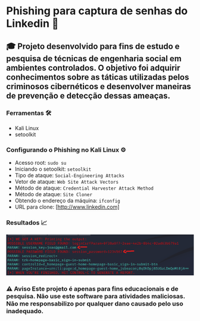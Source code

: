 # Phishing para captura de senhas do Linkedin 🎣

## 🎓 Projeto desenvolvido para fins de estudo e pesquisa de técnicas de engenharia social em ambientes controlados. O objetivo foi adquirir conhecimentos sobre as táticas utilizadas pelos criminosos cibernéticos e desenvolver maneiras de prevenção e detecção dessas ameaças. 

### Ferramentas 🛠️

- Kali Linux
- setoolkit

### Configurando o Phishing no Kali Linux ⚙️

- Acesso root: `sudo su`
- Iniciando o setoolkit: `setoolkit`
- Tipo de ataque: `Social-Engineering Attacks`
- Vetor de ataque: `Web Site Attack Vectors`
- Método de ataque: `Credential Harvester Attack Method `
- Método de ataque: `Site Cloner`
- Obtendo o endereço da máquina: `ifconfig`
- URL para clone: [http://www.linkedin.com]

### Resultados 📈
![](credential.png)

### ⚠️ Aviso Este projeto é apenas para fins educacionais e de pesquisa. Não use este software para atividades maliciosas. Não me responsabilizo por qualquer dano causado pelo uso inadequado.
